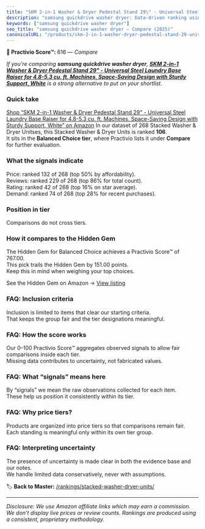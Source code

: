```yaml
---
title: "SKM 2-in-1 Washer & Dryer Pedestal Stand 29\" - Universal Steel Laundry Base Raiser for 4.8-5.3 cu. ft. Machines, Space-Saving Design with Sturdy Support, White"
description: "samsung quickdrive washer dryer: Data-driven ranking using the Practivio Score™. Positioned by quality, value, demand, findability, momentum."
keywords: ["samsung quickdrive washer dryer"]
seo_title: "samsung quickdrive washer dryer — Compare (2025)"
canonicalURL: "/products/skm-2-in-1-washer-dryer-pedestal-stand-29-universal-steel-laundry-base-raiser-for-48-53-cu-ft-machines-space-saving-design-with-sturdy-support-white-B0F5VLQX34/"
---
```


**🛒 Practivio Score™:** 616 — _Compare_


*If you're comparing **samsung quickdrive washer dryer**, **[SKM 2-in-1 Washer & Dryer Pedestal Stand 29" - Universal Steel Laundry Base Raiser for 4.8-5.3 cu. ft. Machines, Space-Saving Design with Sturdy Support, White](https://www.amazon.com/dp/B0F5VLQX34?tag=practivio-20)** is a strong alternative to put on your shortlist.*
### Quick take
[Shop “SKM 2-in-1 Washer & Dryer Pedestal Stand 29" - Universal Steel Laundry Base Raiser for 4.8-5.3 cu. ft. Machines, Space-Saving Design with Sturdy Support, White” on Amazon](https://www.amazon.com/dp/B0F5VLQX34?tag=practivio-20)
In our dataset of 268 Stacked Washer & Dryer Unitses, this Stacked Washer & Dryer Units is ranked **106**.  
It sits in the **Balanced Choice tier**, where Practivio lists it under **Compare** for further evaluation.

### What the signals indicate
Price: ranked 132 of 268 (top 50% by affordability).  
Reviews: ranked 229 of 268 (top 86% for total count).  
Rating: ranked 42 of 268 (top 16% on star average).  
Demand: ranked 74 of 268 (top 28% for recent purchases).

### Position in tier
Comparisons do not cross tiers.

### How it compares to the Hidden Gem
The Hidden Gem for Balanced Choice achieves a Practivio Score™ of 767.00.  
This pick trails the Hidden Gem by 151.00 points.  
Keep this in mind when weighing your top choices.  

See the Hidden Gem on Amazon → [View listing](https://www.amazon.com/dp/B09YLKMHLH?tag=practivio-20)

### FAQ: Inclusion criteria
Inclusion is limited to items that clear our starting criteria.  
That keeps the group fair and the tier designations meaningful.

### FAQ: How the score works
Our 0–100 Practivio Score™ aggregates observed signals to allow fair comparisons inside each tier.  
Missing data contributes to uncertainty, not fabricated values.

### FAQ: What “signals” means here
By “signals” we mean the raw observations collected for each item.  
These help us position it consistently within its tier.

### FAQ: Why price tiers?
Products are organized into price tiers so that comparisons remain fair.  
Each standing is meaningful only within its own tier group.

### FAQ: Interpreting uncertainty
The presence of uncertainty is made clear in both the evidence base and our notes.  
We handle limited data conservatively, never with assumptions.

<!-- Missing template for Compare/CompareWithinPriceClass -->


🏷️ **Back to Master:** [/rankings/stacked-washer-dryer-units/](/rankings/stacked-washer-dryer-units/)

---
_Disclosure: We use Amazon affiliate links which may earn a commission. We don’t display live prices or review counts. Rankings are produced using a consistent, proprietary methodology._
